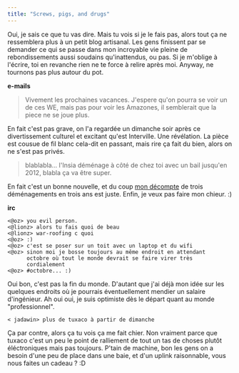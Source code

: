 ```yaml
---
title: "Screws, pigs, and drugs"
---
```


Oui, je sais ce que tu vas dire. Mais tu vois si je le fais pas, alors tout ça
ne ressemblera plus à un petit blog artisanal. Les gens finissent par se
demander ce qui se passe dans mon incroyable vie pleine de rebondissements
aussi soudains qu'inattendus, ou pas. Si je m'oblige à l'écrire, toi en
revanche rien ne te force à relire après moi. Anyway, ne tournons pas plus
autour du pot.

**e-mails**   

> Vivement les prochaines vacances. J'espere qu'on pourra se voir un de ces
WE, mais pas pour voir les Amazones, il semblerait que la piece ne se joue
plus.

En fait c'est pas grave, on l'a regardée un dimanche soir après ce
divertissement culturel et excitant qu'est Interville. Une révélation. La
pièce est cousue de fil blanc cela-dit en passant, mais rire ça fait du bien,
alors on ne s'est pas privés.

> blablabla... l'Insia déménage à côté de chez toi avec un bail jusqu'en 2012,
blabla ça va être super.

En fait c'est un bonne nouvelle, et du coup [mon
décompte](http://cyprio.net/wtf/2005-05-22-1083.wtf.html) de trois
déménagements en trois ans est juste. Enfin, je veux pas faire mon chieur. :)

**irc**   

    
    
    <@oz> you evil person.  
    <@lionz> alors tu fais quoi de beau  
    <@lionz> war-roofing c quoi  
    <@oz> :)  
    <@oz> c'est se poser sur un toit avec un laptop et du wifi  
    <@oz> sinon moi je bosse toujours au même endroit en attendant   
          octobre où tout le monde devrait se faire virer très   
          cordialement  
    <@oz> #octobre... :)

Oui bon, c'est pas la fin du monde. D'autant que j'ai déjà mon idée sur les
quelques endroits où je pourrais éventuellement mendier un salaire
d'ingénieur. Ah oui oui, je suis optimiste dès le départ quant au monde
"professionnel".

    
    
    < jadawin> plus de tuxaco à partir de dimanche

Ça par contre, alors ça tu vois ça me fait chier. Non vraiment parce que
tuxaco c'est un peu le point de ralliement de tout un tas de choses plutôt
éléctroniques mais pas toujours. P'tain de machine, bon les gens on a besoin
d'une peu de place dans une baie, et d'un uplink raisonnable, vous nous faites
un cadeau ? :D


